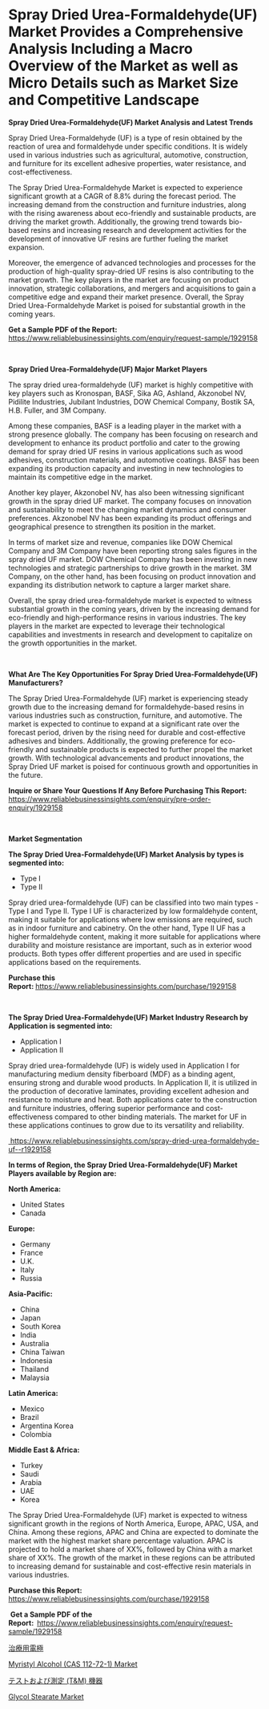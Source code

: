 <p><h1>Spray Dried Urea-Formaldehyde(UF) Market Provides a Comprehensive Analysis Including a Macro Overview of the Market as well as Micro Details such as Market Size and Competitive Landscape</h1></p><p><strong>Spray Dried Urea-Formaldehyde(UF) Market Analysis and Latest Trends</strong></p>
<p><p>Spray Dried Urea-Formaldehyde (UF) is a type of resin obtained by the reaction of urea and formaldehyde under specific conditions. It is widely used in various industries such as agricultural, automotive, construction, and furniture for its excellent adhesive properties, water resistance, and cost-effectiveness.</p><p>The Spray Dried Urea-Formaldehyde Market is expected to experience significant growth at a CAGR of 8.8% during the forecast period. The increasing demand from the construction and furniture industries, along with the rising awareness about eco-friendly and sustainable products, are driving the market growth. Additionally, the growing trend towards bio-based resins and increasing research and development activities for the development of innovative UF resins are further fueling the market expansion.</p><p>Moreover, the emergence of advanced technologies and processes for the production of high-quality spray-dried UF resins is also contributing to the market growth. The key players in the market are focusing on product innovation, strategic collaborations, and mergers and acquisitions to gain a competitive edge and expand their market presence. Overall, the Spray Dried Urea-Formaldehyde Market is poised for substantial growth in the coming years.</p></p>
<p><strong>Get a Sample PDF of the Report:&nbsp;</strong> <a href="https://www.reliablebusinessinsights.com/enquiry/request-sample/1929158">https://www.reliablebusinessinsights.com/enquiry/request-sample/1929158</a></p>
<p>&nbsp;</p>
<p><strong>Spray Dried Urea-Formaldehyde(UF) Major Market Players</strong></p>
<p><p>The spray dried urea-formaldehyde (UF) market is highly competitive with key players such as Kronospan, BASF, Sika AG, Ashland, Akzonobel NV, Pidilite Industries, Jubilant Industries, DOW Chemical Company, Bostik SA, H.B. Fuller, and 3M Company.</p><p>Among these companies, BASF is a leading player in the market with a strong presence globally. The company has been focusing on research and development to enhance its product portfolio and cater to the growing demand for spray dried UF resins in various applications such as wood adhesives, construction materials, and automotive coatings. BASF has been expanding its production capacity and investing in new technologies to maintain its competitive edge in the market.</p><p>Another key player, Akzonobel NV, has also been witnessing significant growth in the spray dried UF market. The company focuses on innovation and sustainability to meet the changing market dynamics and consumer preferences. Akzonobel NV has been expanding its product offerings and geographical presence to strengthen its position in the market.</p><p>In terms of market size and revenue, companies like DOW Chemical Company and 3M Company have been reporting strong sales figures in the spray dried UF market. DOW Chemical Company has been investing in new technologies and strategic partnerships to drive growth in the market. 3M Company, on the other hand, has been focusing on product innovation and expanding its distribution network to capture a larger market share.</p><p>Overall, the spray dried urea-formaldehyde market is expected to witness substantial growth in the coming years, driven by the increasing demand for eco-friendly and high-performance resins in various industries. The key players in the market are expected to leverage their technological capabilities and investments in research and development to capitalize on the growth opportunities in the market.</p></p>
<p>&nbsp;</p>
<p><strong>What Are The Key Opportunities For Spray Dried Urea-Formaldehyde(UF) Manufacturers?</strong></p>
<p><p>The Spray Dried Urea-Formaldehyde (UF) market is experiencing steady growth due to the increasing demand for formaldehyde-based resins in various industries such as construction, furniture, and automotive. The market is expected to continue to expand at a significant rate over the forecast period, driven by the rising need for durable and cost-effective adhesives and binders. Additionally, the growing preference for eco-friendly and sustainable products is expected to further propel the market growth. With technological advancements and product innovations, the Spray Dried UF market is poised for continuous growth and opportunities in the future.</p></p>
<p><strong>Inquire or Share Your Questions If Any Before Purchasing This Report:</strong> <a href="https://www.reliablebusinessinsights.com/enquiry/pre-order-enquiry/1929158">https://www.reliablebusinessinsights.com/enquiry/pre-order-enquiry/1929158</a></p>
<p>&nbsp;</p>
<p><strong>Market Segmentation</strong></p>
<p><strong>The Spray Dried Urea-Formaldehyde(UF) Market Analysis by types is segmented into:</strong></p>
<p><ul><li>Type I</li><li>Type II</li></ul></p>
<p><p>Spray dried urea-formaldehyde (UF) can be classified into two main types - Type I and Type II. Type I UF is characterized by low formaldehyde content, making it suitable for applications where low emissions are required, such as in indoor furniture and cabinetry. On the other hand, Type II UF has a higher formaldehyde content, making it more suitable for applications where durability and moisture resistance are important, such as in exterior wood products. Both types offer different properties and are used in specific applications based on the requirements.</p></p>
<p><strong>Purchase this Report:&nbsp;</strong><a href="https://www.reliablebusinessinsights.com/purchase/1929158">https://www.reliablebusinessinsights.com/purchase/1929158</a></p>
<p>&nbsp;</p>
<p><strong>The Spray Dried Urea-Formaldehyde(UF) Market Industry Research by Application is segmented into:</strong></p>
<p><ul><li>Application I</li><li>Application II</li></ul></p>
<p><p>Spray dried urea-formaldehyde (UF) is widely used in Application I for manufacturing medium density fiberboard (MDF) as a binding agent, ensuring strong and durable wood products. In Application II, it is utilized in the production of decorative laminates, providing excellent adhesion and resistance to moisture and heat. Both applications cater to the construction and furniture industries, offering superior performance and cost-effectiveness compared to other binding materials. The market for UF in these applications continues to grow due to its versatility and reliability.</p></p>
<p><a href="https://www.reliablebusinessinsights.com/spray-dried-urea-formaldehyde-uf--r1929158">&nbsp;https://www.reliablebusinessinsights.com/spray-dried-urea-formaldehyde-uf--r1929158</a></p>
<p><strong>In terms of Region, the Spray Dried Urea-Formaldehyde(UF) Market Players available by Region are:</strong></p>
<p>
    <p> <strong> North America: </strong>
        <ul>
            <li>United States</li>
            <li>Canada</li>
        </ul>
        </p> 
    <p> <strong> Europe: </strong>
        <ul>
            <li>Germany</li>
            <li>France</li>
            <li>U.K.</li>
            <li>Italy</li>
            <li>Russia</li>
        </ul>
        </p> 
    <p> <strong> Asia-Pacific: </strong>
        <ul>
            <li>China</li>
            <li>Japan</li>
            <li>South Korea</li>
            <li>India</li>
            <li>Australia</li>
            <li>China Taiwan</li>
            <li>Indonesia</li>
            <li>Thailand</li>
            <li>Malaysia</li>
        </ul>
        </p> 
    <p> <strong> Latin America: </strong>
        <ul>
            <li>Mexico</li>
            <li>Brazil</li>
            <li>Argentina Korea</li>
            <li>Colombia</li>
        </ul>
        </p> 
    <p> <strong> Middle East & Africa: </strong>
        <ul>
            <li>Turkey</li>
            <li>Saudi</li>
            <li>Arabia</li>
            <li>UAE</li>
            <li>Korea</li>
        </ul>
    </p>
    </p>
<p><p>The Spray Dried Urea-Formaldehyde (UF) market is expected to witness significant growth in the regions of North America, Europe, APAC, USA, and China. Among these regions, APAC and China are expected to dominate the market with the highest market share percentage valuation. APAC is projected to hold a market share of XX%, followed by China with a market share of XX%. The growth of the market in these regions can be attributed to increasing demand for sustainable and cost-effective resin materials in various industries.</p></p>
<p><strong>Purchase this Report: </strong><a href="https://www.reliablebusinessinsights.com/purchase/1929158">https://www.reliablebusinessinsights.com/purchase/1929158</a></p>
<p>&nbsp;<strong>Get a Sample PDF of the Report:&nbsp;&nbsp;</strong><a href="https://www.reliablebusinessinsights.com/enquiry/request-sample/1929158">https://www.reliablebusinessinsights.com/enquiry/request-sample/1929158</a></p>
<p><strong></strong></p>
<p><p><a href="https://github.com/dadanedu33/Market-Research-Report-List-2/blob/main/2868761117115.md">治療用電極</a></p><p><a href="https://github.com/castoriffic/Market-Research-Report-List-5/blob/main/myristyl-alcohol-cas-112-72-1-market.md">Myristyl Alcohol (CAS 112-72-1) Market</a></p><p><a href="https://github.com/ihabdkwlxs948/Market-Research-Report-List-2/blob/main/8268792117114.md">テストおよび測定 (T&M) 機器</a></p><p><a href="https://github.com/yoshih12/Market-Research-Report-List-3/blob/main/glycol-stearate-market.md">Glycol Stearate Market</a></p></p>
